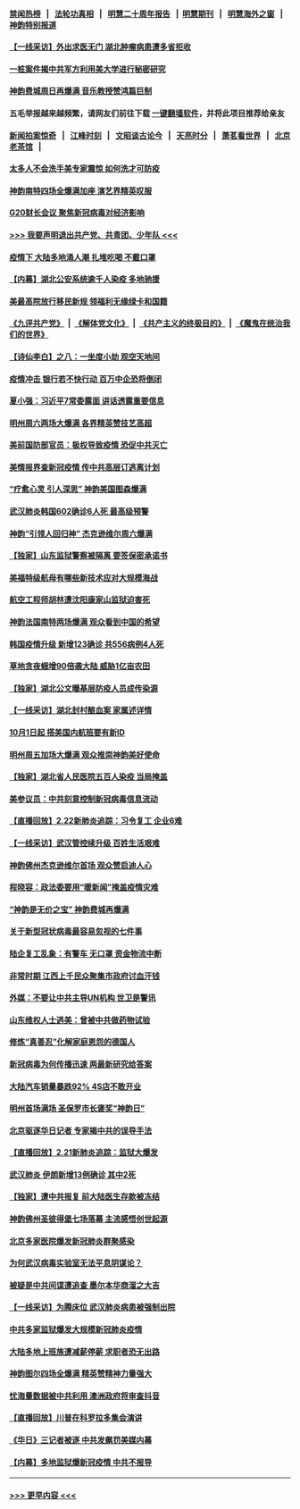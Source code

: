 #### [禁闻热榜](热点新闻.md?=0)  &nbsp;&nbsp;|&nbsp;&nbsp; [法轮功真相](https://github.com/gfw-breaker/truth/blob/master/README.md?=0) &nbsp;&nbsp;|&nbsp;&nbsp; [明慧二十周年报告](https://github.com/gfw-breaker/mh-reports/blob/master/README.md?=0) &nbsp;&nbsp;|&nbsp;&nbsp;[明慧期刊](https://github.com/gfw-breaker/mh-qikan) &nbsp;&nbsp;|&nbsp;&nbsp; [明慧海外之窗](https://github.com/gfw-breaker/mh-news/blob/master/README.md?=0) &nbsp;&nbsp;|&nbsp;&nbsp; [神韵特别报道](https://github.com/gfw-breaker/mh-news/blob/master/shenyun.md?=0)
#### [【一线采访】外出求医无门 湖北肿瘤病患遭多省拒收](../pages/nf4514/n11891119.md?t=02241801) 
#### [一桩案件揭中共军方利用美大学进行秘密研究](../pages/nf4514/n11891206.md?t=02241801) 
#### [神韵费城周日再爆满 音乐教授赞鸿篇巨制](../pages/nf4514/n11890995.md?t=02241801) 
#### 五毛举报越来越频繁，请网友们前往下载 [一键翻墙软件](https://github.com/gfw-breaker/ssr-accounts)，并将此项目推荐给亲友
#### [新闻拍案惊奇](https://github.com/gfw-breaker/banned-news/blob/master/pages/link4.md) &nbsp;&nbsp;|&nbsp;&nbsp; [江峰时刻](https://github.com/gfw-breaker/banned-news/blob/master/pages/link4.md) &nbsp;&nbsp;|&nbsp;&nbsp; [文昭谈古论今](https://github.com/gfw-breaker/banned-news/blob/master/pages/link4.md) &nbsp;&nbsp;|&nbsp;&nbsp; [天亮时分](https://github.com/gfw-breaker/banned-news/blob/master/pages/link4.md) &nbsp;&nbsp;|&nbsp;&nbsp; [萧茗看世界](https://github.com/gfw-breaker/banned-news/blob/master/pages/link4.md) &nbsp;&nbsp;|&nbsp;&nbsp; [北京老茶馆](https://github.com/gfw-breaker/banned-news/blob/master/pages/link4.md) &nbsp;&nbsp;|&nbsp;&nbsp; 
#### [太多人不会洗手美专家震惊 如何洗才可防疫](../pages/nf4514/n11875866.md?t=02241801) 
#### [神韵南特四场全爆满加座 演艺界精英叹服](../pages/nf4514/n11890586.md?t=02241801) 
#### [G20财长会议 聚焦新冠病毒对经济影响](../pages/nf4514/n11890400.md?t=02241801) 
#### [>>> 我要声明退出共产党、共青团、少年队 <<<](https://github.com/begood0513/goodnews/blob/master/quit/letter.md) 
#### [疫情下 大陆多地涌人潮 扎堆吃喝 不戴口罩](../pages/nf4514/n11890199.md?t=02241801) 
#### [【内幕】湖北公安系统逾千人染疫 多地驰援](../pages/nf4514/n11888526.md?t=02241801) 
#### [美最高院放行移民新规 领福利无缘绿卡和国籍](../pages/nf4514/n11889500.md?t=02241801) 
#### [《九评共产党》](https://github.com/begood0513/9ping.md/blob/master/README.md) &nbsp;|&nbsp; [《解体党文化》](../../../../jtdwh.md/blob/master/README.md)  &nbsp;|&nbsp; [《共产主义的终极目的》](../../../../gczydzjmd.md/blob/master/README.md) &nbsp;|&nbsp; [《魔鬼在统治我们的世界》](../../../../mgztzwmdsj.md/blob/master/README.md) 
#### [【诗仙李白】之八：一坐度小劫 观空天地间](../pages/nf4514/n11880859.md?t=02241801) 
#### [疫情冲击 银行若不快行动 百万中企恐将倒闭](../pages/nf4514/n11890255.md?t=02241801) 
#### [夏小强：习近平7常委露面 讲话透露重要信息](../pages/nf4514/n11890133.md?t=02241801) 
#### [明州周六两场大爆满 各界精英赞技艺高超](../pages/nf4514/n11890029.md?t=02241801) 
#### [美前国防部官员：极权导致疫情 恐促中共灭亡](../pages/nf4514/n11889092.md?t=02241801) 
#### [美情报界查新冠疫情 传中共高层订逃离计划](../pages/nf4514/n11888161.md?t=02241801) 
#### [“疗愈心灵 引人深思” 神韵美国图森爆满](../pages/nf4514/n11889889.md?t=02241801) 
#### [武汉肺炎韩国602确诊6人死 最高级预警](../pages/nf4514/n11889715.md?t=02241801) 
#### [神韵“引领人回归神” 杰克逊维尔周六爆满](../pages/nf4514/n11889630.md?t=02241801) 
#### [【独家】山东监狱警察被隔离 要签保密承诺书](../pages/nf4514/n11889454.md?t=02241801) 
#### [美福特级航母有哪些新技术应对大规模海战](../pages/nf4514/n11882087.md?t=02241801) 
#### [航空工程师胡林遭沈阳康家山监狱迫害死](../pages/nf4514/n11888407.md?t=02241801) 
#### [神韵法国南特两场爆满 观众看到中国的希望](../pages/nf4514/n11888918.md?t=02241801) 
#### [韩国疫情升级 新增123确诊 共556病例4人死](../pages/nf4514/n11888882.md?t=02241801) 
#### [草地贪夜蛾增90倍袭大陆 威胁1亿亩农田](../pages/nf4514/n11888493.md?t=02241801) 
#### [【独家】湖北公文曝基层防疫人员成传染源](../pages/nf4514/n11887125.md?t=02241801) 
#### [【一线采访】湖北封村酿血案 家属述详情](../pages/nf4514/n11888368.md?t=02241801) 
#### [10月1日起 搭美国内航班要有新ID](../pages/nf4514/n11888243.md?t=02241801) 
#### [明州周五加场大爆满 观众推崇神韵美好使命](../pages/nf4514/n11888062.md?t=02241801) 
#### [【独家】湖北省人民医院五百人染疫 当局掩盖](../pages/nf4514/n11888080.md?t=02241801) 
#### [美参议员：中共刻意控制新冠病毒信息流动](../pages/nf4514/n11887949.md?t=02241801) 
#### [【直播回放】2.22新肺炎追踪：习令复工 企业6难](../pages/nf4514/n11887888.md?t=02241801) 
#### [【一线采访】武汉管控续升级 百姓生活艰难](../pages/nf4514/n11886970.md?t=02241801) 
#### [神韵佛州杰克逊维尔首场 观众赞启迪人心](../pages/nf4514/n11887811.md?t=02241801) 
#### [程晓容：政法委要用“暖新闻”掩盖疫情灾难](../pages/nf4514/n11887567.md?t=02241801) 
#### [“神韵是无价之宝” 神韵费城再爆满](../pages/nf4514/n11887726.md?t=02241801) 
#### [关于新型冠状病毒最容易忽视的七件事](../pages/nf4514/n11886753.md?t=02241801) 
#### [陆企复工乱象：有警车 无口罩 资金物流中断](../pages/nf4514/n11886914.md?t=02241801) 
#### [非常时期 江西上千民众聚集市政府讨血汗钱](../pages/nf4514/n11886708.md?t=02241801) 
#### [外媒：不要让中共主导UN机构 世卫是警讯](../pages/nf4514/n11886401.md?t=02241801) 
#### [山东维权人士逃美：曾被中共做药物试验](../pages/nf4514/n11884557.md?t=02241801) 
#### [修炼“真善忍”化解家庭恩怨的德国人](../pages/nf4514/n11886559.md?t=02241801) 
#### [新冠病毒为何传播迅速 两最新研究给答案](../pages/nf4514/n11886505.md?t=02241801) 
#### [大陆汽车销量暴跌92% 4S店不敢开业](../pages/nf4514/n11886391.md?t=02241801) 
#### [明州首场满场 圣保罗市长褒奖“神韵日”](../pages/nf4514/n11886134.md?t=02241801) 
#### [北京驱逐华日记者 专家揭中共的误导手法](../pages/nf4514/n11886124.md?t=02241801) 
#### [【直播回放】2.21新肺炎追踪：监狱大爆发](../pages/nf4514/n11886081.md?t=02241801) 
#### [武汉肺炎 伊朗新增13例确诊 其中2死](../pages/nf4514/n11885880.md?t=02241801) 
#### [【独家】遭中共报复 前大陆医生存款被冻结](../pages/nf4514/n11884783.md?t=02241801) 
#### [神韵佛州圣彼得堡七场落幕 主流感悟创世起源](../pages/nf4514/n11885432.md?t=02241801) 
#### [北京多家医院爆发新冠肺炎群聚感染](../pages/nf4514/n11884463.md?t=02241801) 
#### [为何武汉病毒实验室无法平息阴谋论？](../pages/nf4514/n11884970.md?t=02241801) 
#### [被疑是中共间谍遭追查 墨尔本华商溜之大吉](../pages/nf4514/n11882036.md?t=02241801) 
#### [【一线采访】为腾床位 武汉肺炎病患被强制出院](../pages/nf4514/n11884399.md?t=02241801) 
#### [中共多家监狱爆发大规模新冠肺炎疫情](../pages/nf4514/n11884649.md?t=02241801) 
#### [大陆多地上班族遭减薪停薪 求职者恐无出路](../pages/nf4514/n11884023.md?t=02241801) 
#### [神韵图尔四场全爆满 精英赞精神力量强大](../pages/nf4514/n11884287.md?t=02241801) 
#### [忧海量数据被中共利用 澳洲政府将审查抖音](../pages/nf4514/n11884360.md?t=02241801) 
#### [【直播回放】川普在科罗拉多集会演讲](../pages/nf4514/n11883640.md?t=02241801) 
#### [《华日》三记者被逐 中共发飙罚美媒内幕](../pages/nf4514/n11884184.md?t=02241801) 
#### [【内幕】多地监狱爆新冠疫情 中共不报导](../pages/nf4514/n11883419.md?t=02241801) 

----
#### [ >>> 更早内容 <<< ](../indexes/nf4514-earlier.md)
